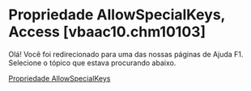 
# Propriedade AllowSpecialKeys, Access [vbaac10.chm10103]

Olá! Você foi redirecionado para uma das nossas páginas de Ajuda F1. Selecione o tópico que estava procurando abaixo.

[Propriedade AllowSpecialKeys](http://msdn.microsoft.com/library/5628e6b6-f253-a435-5bce-58b6727382cc%28Office.15%29.aspx)
